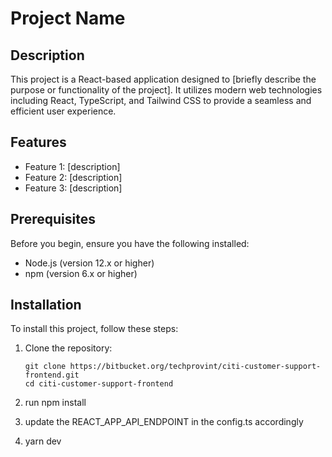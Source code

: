 # Project Name

## Description
This project is a React-based application designed to [briefly describe the purpose or functionality of the project]. It utilizes modern web technologies including React, TypeScript, and Tailwind CSS to provide a seamless and efficient user experience.

## Features
- Feature 1: [description]
- Feature 2: [description]
- Feature 3: [description]

## Prerequisites
Before you begin, ensure you have the following installed:
- Node.js (version 12.x or higher)
- npm (version 6.x or higher)

## Installation
To install this project, follow these steps:

1. Clone the repository:
   ```bsh
   git clone https://bitbucket.org/techprovint/citi-customer-support-frontend.git
   cd citi-customer-support-frontend

2. run npm install

3. update the REACT_APP_API_ENDPOINT in the config.ts accordingly

4. yarn dev